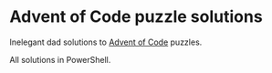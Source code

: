 # Advent of Code puzzle solutions

Inelegant dad solutions to [Advent of Code](https://adventofcode.com) puzzles.

All solutions in PowerShell.
